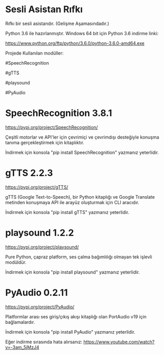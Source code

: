 # Sesli Asistan Rıfkı
Rıfkı bir sesli asistandır. (Gelişme Aşamasındadır.)

Python 3.6 ile hazırlanmıştır. Windows 64 bit için Python 3.6 indirme linki:

https://www.python.org/ftp/python/3.6.0/python-3.6.0-amd64.exe


Projede Kullanılan modüller:

#SpeechRecognition

#gTTS

#playsound

#PyAudio

# SpeechRecognition 3.8.1
https://pypi.org/project/SpeechRecognition/

Çeşitli motorlar ve API'ler için çevrimiçi ve çevrimdışı desteğiyle konuşma tanıma gerçekleştirmek için kitaplıktır.

İndirmek için konsola "pip install SpeechRecognition" yazmanız yeterlidir.

# gTTS 2.2.3
https://pypi.org/project/gTTS/

gTTS (Google Text-to-Speech), bir Python kitaplığı ve Google Translate metinden konuşmaya API ile arayüz oluşturmak için CLI aracıdır.

İndirmek için konsola "pip install gTTS" yazmanız yeterlidir.

# playsound 1.2.2
https://pypi.org/project/playsound/

Pure Python, çapraz platform, ses çalma bağımlılığı olmayan tek işlevli modüldür.

İndirmek için konsola "pip install playsound" yazmanız yeterlidir.

# PyAudio 0.2.11
https://pypi.org/project/PyAudio/

Platformlar arası ses giriş/çıkış akışı kitaplığı olan PortAudio v19 için bağlamalardır.

İndirmek için konsola "pip install PyAudio" yazmanız yeterlidir.

Eğer indirme sırasında hata alırsanız: https://www.youtube.com/watch?v=-3am_5jMzJ4
